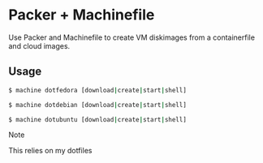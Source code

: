 Packer + Machinefile
====================

Use Packer and Machinefile to create VM diskimages from a containerfile and cloud images.


## Usage

```sh
$ machine dotfedora [download|create|start|shell]
```

```sh
$ machine dotdebian [download|create|start|shell]
```

```sh
$ machine dotubuntu [download|create|start|shell]
```

> [!NOTE]
> This relies on my dotfiles
